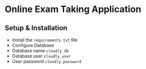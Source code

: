 # Online Exam Taking Application

## Setup & Installation

* Install the `requirements.txt` file
* Configure Database
* Database name `cloudly_db`
* Database user `cloudly_user`
* User password `cloudly_password`
